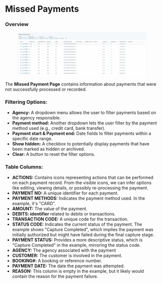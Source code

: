 # Missed Payments

### **Overview**

<figure><img src=".gitbook/assets/image (2) (1) (1) (1) (1) (1) (1) (1).png" alt=""><figcaption></figcaption></figure>

The **Missed Payment Page** contains information about payments that were not successfully processed or recorded.

### **Filtering Options:**

* **Agency:** A dropdown menu allows the user to filter payments based on the agency responsible.
* **Payment method:** Another dropdown lets the user filter by the payment method used (e.g., credit card, bank transfer).
* **Payment start & Payment end:** Date fields to filter payments within a specific date range.
* **Show hidden:** A checkbox to potentially display payments that have been marked as hidden or archived.
* **Clear:** A button to reset the filter options.

### **Table Columns:**

* **ACTIONS:** Contains icons representing actions that can be performed on each payment record. From the visible icons, we can infer options like editing, viewing details, or possibly re-processing the payment.
* **PAYMENT NO:** A unique identifier for each payment.&#x20;
* **PAYMENT METHODS:** Indicates the payment method used. In the example, it's "CARD".
* **AMOUNT:** The value of the payment.
* **DEBITS: identifier** related to debits or transactions.
* **TRANSACTION CODE:** A unique code for the transaction.
* **STATUS CODE:** Indicates the current status of the payment. The example shows "Capture Completed", which implies the payment was initially authorized but might have failed during the final capture stage.
* **PAYMENT STATUS:** Provides a more descriptive status, which is "Capture Completed" in the example, mirroring the status code.
* **AGENCY:** The agency associated with the payment
* **CUSTOMER:** The customer is involved in the payment.
* **BOOKING#:** A booking or reference number.
* **PAYMENT DATE:** The date the payment was attempted.
* **REASON:** This column is empty in the example, but it likely would contain the reason for the payment failure.
